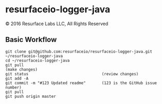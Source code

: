 # resurfaceio-logger-java
&copy; 2016 Resurface Labs LLC, All Rights Reserved

## Basic Workflow 

    git clone git@github.com:resurfaceio/resurfaceio-logger-java.git ~/resurfaceio-logger-java
    cd ~/resurfaceio-logger-java
    git pull
    (make changes)
    git status                                (review changes)
    git add -A
    git commit -m "#123 Updated readme"       (123 is the GitHub issue number)
    git pull
    git push origin master
